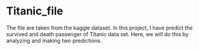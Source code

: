# Titanic_file
The file are taken from the kaggle dataset.
In this project, I have predict the survived and death passenger of Titanic data set.
Here, we will do this by analyzing and making two predictions.
